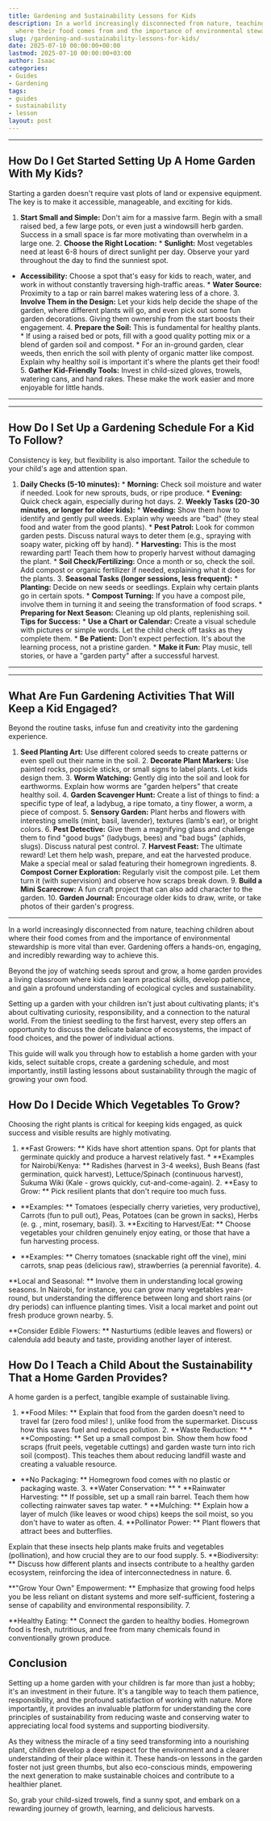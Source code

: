 ```yaml
---
title: Gardening and Sustainability Lessons for Kids
description: In a world increasingly disconnected from nature, teaching children about
  where their food comes from and the importance of environmental stewardship is more...
slug: /gardening-and-sustainability-lessons-for-kids/
date: 2025-07-10 00:00:00+00:00
lastmod: 2025-07-10 00:00:00+03:00
author: Isaac
categories:
- Guides
- Gardening
tags:
- guides
- sustainability
- lesson
layout: post
---
```

---

## How Do I Get Started Setting Up A Home Garden With My Kids?
Starting a garden doesn't require vast plots of land or expensive equipment. The key is to make it accessible, manageable, and exciting for kids.
1. **Start Small and Simple:** Don't aim for a massive farm. Begin with a small raised bed, a few large pots, or even just a windowsill herb garden. Success in a small space is far more motivating than overwhelm in a large one. 2. **Choose the Right Location:** * **Sunlight:** Most vegetables need at least 6-8 hours of direct sunlight per day. Observe your yard throughout the day to find the sunniest spot.

* **Accessibility:** Choose a spot that's easy for kids to reach, water, and work in without constantly traversing high-traffic areas. * **Water Source:** Proximity to a tap or rain barrel makes watering less of a chore. 3. **Involve Them in the Design:** Let your kids help decide the shape of the garden, where different plants will go, and even pick out some fun garden decorations. Giving them ownership from the start boosts their engagement. 4.
**Prepare the Soil:** This is fundamental for healthy plants. * If using a raised bed or pots, fill with a good quality potting mix or a blend of garden soil and compost. * For an in-ground garden, clear weeds, then enrich the soil with plenty of organic matter like compost. Explain why healthy soil is important  it's where the plants get their food! 5. **Gather Kid-Friendly Tools:** Invest in child-sized gloves, trowels, watering cans, and hand rakes.
These make the work easier and more enjoyable for little hands.
---
---

## How Do I Set Up a Gardening Schedule For a Kid To Follow?
Consistency is key, but flexibility is also important. Tailor the schedule to your child's age and attention span.
1. **Daily Checks (5-10 minutes):** * **Morning:** Check soil moisture and water if needed. Look for new sprouts, buds, or ripe produce. * **Evening:** Quick check again, especially during hot days. 2. **Weekly Tasks (20-30 minutes, or longer for older kids):** * **Weeding:** Show them how to identify and gently pull weeds. Explain why weeds are "bad" (they steal food and water from the good plants). * **Pest Patrol:** Look for common garden pests.
Discuss natural ways to deter them (e.g., spraying with soapy water, picking off by hand). * **Harvesting:** This is the most rewarding part! Teach them how to properly harvest without damaging the plant. * **Soil Check/Fertilizing:** Once a month or so, check the soil. Add compost or organic fertilizer if needed, explaining what it does for the plants. 3. **Seasonal Tasks (longer sessions, less frequent):** * **Planting:** Decide on new seeds or seedlings.
Explain why certain plants go in certain spots. * **Compost Turning:** If you have a compost pile, involve them in turning it and seeing the transformation of food scraps. * **Preparing for Next Season:** Cleaning up old plants, replenishing soil.
**Tips for Success:** * **Use a Chart or Calendar:** Create a visual schedule with pictures or simple words. Let the child check off tasks as they complete them. * **Be Patient:** Don't expect perfection. It's about the learning process, not a pristine garden. * **Make it Fun:** Play music, tell stories, or have a "garden party" after a successful harvest.
---
---

## What Are Fun Gardening Activities That Will Keep a Kid Engaged?
Beyond the routine tasks, infuse fun and creativity into the gardening experience.
1. **Seed Planting Art:** Use different colored seeds to create patterns or even spell out their name in the soil. 2. **Decorate Plant Markers:** Use painted rocks, popsicle sticks, or small signs to label plants. Let kids design them. 3. **Worm Watching:** Gently dig into the soil and look for earthworms. Explain how worms are "garden helpers" that create healthy soil. 4.
**Garden Scavenger Hunt:** Create a list of things to find: a specific type of leaf, a ladybug, a ripe tomato, a tiny flower, a worm, a piece of compost. 5. **Sensory Garden:** Plant herbs and flowers with interesting smells (mint, basil, lavender), textures (lamb's ear), or bright colors. 6. **Pest Detective:** Give them a magnifying glass and challenge them to find "good bugs" (ladybugs, bees) and "bad bugs" (aphids, slugs). Discuss natural pest control. 7.
**Harvest Feast:** The ultimate reward! Let them help wash, prepare, and eat the harvested produce. Make a special meal or salad featuring their homegrown ingredients. 8. **Compost Corner Exploration:** Regularly visit the compost pile. Let them turn it (with supervision) and observe how scraps break down. 9. **Build a Mini Scarecrow:** A fun craft project that can also add character to the garden. 10.
**Garden Journal:** Encourage older kids to draw, write, or take photos of their garden's progress.
---

In a world increasingly disconnected from nature, teaching children about where their food comes from and the importance of environmental stewardship is more vital than ever. Gardening offers a hands-on, engaging, and incredibly rewarding way to achieve this.

Beyond the joy of watching seeds sprout and grow, a home garden provides a living classroom where kids can learn practical skills, develop patience, and gain a profound understanding of ecological cycles and sustainability.

Setting up a garden with your children isn't just about cultivating plants; it's about cultivating curiosity, responsibility, and a connection to the natural world. From the tiniest seedling to the first harvest, every step offers an opportunity to discuss the delicate balance of ecosystems, the impact of food choices, and the power of individual actions.

This guide will walk you through how to establish a home garden with your kids, select suitable crops, create a gardening schedule, and most importantly, instill lasting lessons about sustainability through the magic of growing your own food.

##  How Do I Decide Which Vegetables To Grow?

Choosing the right plants is critical for keeping kids engaged, as quick success and visible results are highly motivating.

1. **Fast Growers: ** Kids have short attention spans. Opt for plants that germinate quickly and produce a harvest relatively fast. * **Examples for Nairobi/Kenya: ** Radishes (harvest in 3-4 weeks), Bush Beans (fast germination, quick harvest), Lettuce/Spinach (continuous harvest), Sukuma Wiki (Kale - grows quickly, cut-and-come-again). 2. **Easy to Grow: ** Pick resilient plants that don't require too much fuss.

* **Examples: ** Tomatoes (especially cherry varieties, very productive), Carrots (fun to pull out), Peas, Potatoes (can be grown in sacks), Herbs (e. g. , mint, rosemary, basil). 3. **Exciting to Harvest/Eat: ** Choose vegetables your children genuinely enjoy eating, or those that have a fun harvesting process.

* **Examples: ** Cherry tomatoes (snackable right off the vine), mini carrots, snap peas (delicious raw), strawberries (a perennial favorite). 4.

**Local and Seasonal: ** Involve them in understanding local growing seasons. In Nairobi, for instance, you can grow many vegetables year-round, but understanding the difference between long and short rains (or dry periods) can influence planting times. Visit a local market and point out fresh produce grown nearby. 5.

**Consider Edible Flowers: ** Nasturtiums (edible leaves and flowers) or calendula add beauty and taste, providing another layer of interest.

##  How Do I Teach a Child About the Sustainability That a Home Garden Provides?

A home garden is a perfect, tangible example of sustainable living.

1. **Food Miles: ** Explain that food from the garden doesn't need to travel far (zero food miles! ), unlike food from the supermarket. Discuss how this saves fuel and reduces pollution. 2. **Waste Reduction: ** * **Composting: ** Set up a small compost bin. Show them how food scraps (fruit peels, vegetable cuttings) and garden waste turn into rich soil (compost). This teaches them about reducing landfill waste and creating a valuable resource.

* **No Packaging: ** Homegrown food comes with no plastic or packaging waste. 3. **Water Conservation: ** * **Rainwater Harvesting: ** If possible, set up a small rain barrel. Teach them how collecting rainwater saves tap water. * **Mulching: ** Explain how a layer of mulch (like leaves or wood chips) keeps the soil moist, so you don't have to water as often. 4. **Pollinator Power: ** Plant flowers that attract bees and butterflies.

Explain that these insects help plants make fruits and vegetables (pollination), and how crucial they are to our food supply. 5. **Biodiversity: ** Discuss how different plants and insects contribute to a healthy garden ecosystem, reinforcing the idea of interconnectedness in nature. 6.

**"Grow Your Own" Empowerment: ** Emphasize that growing food helps you be less reliant on distant systems and more self-sufficient, fostering a sense of capability and environmental responsibility. 7.

**Healthy Eating: ** Connect the garden to healthy bodies. Homegrown food is fresh, nutritious, and free from many chemicals found in conventionally grown produce.

##  Conclusion

Setting up a home garden with your children is far more than just a hobby; it's an investment in their future. It's a tangible way to teach them patience, responsibility, and the profound satisfaction of working with nature. More importantly, it provides an invaluable platform for understanding the core principles of sustainability from reducing waste and conserving water to appreciating local food systems and supporting biodiversity.

As they witness the miracle of a tiny seed transforming into a nourishing plant, children develop a deep respect for the environment and a clearer understanding of their place within it. These hands-on lessons in the garden foster not just green thumbs, but also eco-conscious minds, empowering the next generation to make sustainable choices and contribute to a healthier planet.

So, grab your child-sized trowels, find a sunny spot, and embark on a rewarding journey of growth, learning, and delicious harvests.